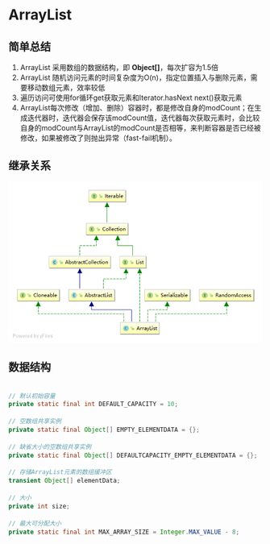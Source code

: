 # ArrayList

## 简单总结

1. ArrayList 采用数组的数据结构，即 **Object[]**，每次扩容为1.5倍
2. ArrayList 随机访问元素的时间复杂度为O(n)，指定位置插入与删除元素，需要移动数组元素，效率较低
3. 遍历访问可使用for循环get获取元素和Iterator.hasNext next()获取元素
4. ArrayList每次修改（增加、删除）容器时，都是修改自身的modCount；在生成迭代器时，迭代器会保存该modCount值，迭代器每次获取元素时，会比较自身的modCount与ArrayList的modCount是否相等，来判断容器是否已经被修改，如果被修改了则抛出异常（fast-fail机制）。

## 继承关系

![ArrayList](./images/ArrayList.png)

## 数据结构

```java

// 默认初始容量
private static final int DEFAULT_CAPACITY = 10;

// 空数组共享实例
private static final Object[] EMPTY_ELEMENTDATA = {};

// 缺省大小的空数组共享实例
private static final Object[] DEFAULTCAPACITY_EMPTY_ELEMENTDATA = {};

// 存储ArrayList元素的数组缓冲区
transient Object[] elementData;

// 大小
private int size;

// 最大可分配大小
private static final int MAX_ARRAY_SIZE = Integer.MAX_VALUE - 8;

```
